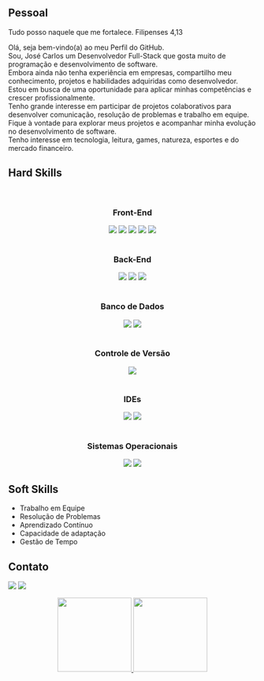 ## Pessoal<br>

Tudo posso naquele que me fortalece. Filipenses 4,13

Olá, seja bem-vindo(a) ao meu Perfil do GitHub.<br>
Sou, José Carlos um Desenvolvedor Full-Stack que gosta muito de programação e desenvolvimento de software.<br>
Embora ainda não tenha experiência em empresas, compartilho meu conhecimento, projetos e habilidades adquiridas como desenvolvedor.<br>
Estou em busca de uma oportunidade para aplicar minhas competências e crescer profissionalmente.<br>
Tenho grande interesse em participar de projetos colaborativos para desenvolver comunicação, resolução de problemas e trabalho em equipe.<br>
Fique à vontade para explorar meus projetos e acompanhar minha evolução no desenvolvimento de software.<br>
Tenho interesse em tecnologia, leitura, games, natureza, esportes e do mercado financeiro.

## Hard Skills

<div align="center"><br>
	<h3>Front-End</h3>
	<img src="https://img.shields.io/badge/html5-%23E34F26?style=for-the-badge&logo=html5&logoColor=%23E34F26&labelColor=white">
	<img src="https://img.shields.io/badge/css3-%231572B6?style=for-the-badge&logo=css3&logoColor=%231572B6&labelColor=white">
	<img src="https://img.shields.io/badge/tailwindcss-%2306B6D4?style=for-the-badge&logo=tailwindcss&logoColor=%2306B6D4&labelColor=white">
	<img src="https://img.shields.io/badge/javascript-%23F7DF1E?style=for-the-badge&logo=javascript&logoColor=%23F7DF1E&labelColor=white">
	<img src="https://img.shields.io/badge/react-%2361DAFB?style=for-the-badge&logo=react&logoColor=%2361DAFB&labelColor=white">
</div>

<div align="center"><br>
	<h3>Back-End</h3>
	<img src="https://img.shields.io/badge/typescript-%233178C6?style=for-the-badge&logo=typescript&logoColor=%233178C6&labelColor=white">
	<img src="https://img.shields.io/badge/node.js-%235FA04E?style=for-the-badge&logo=node.js&logoColor=%235FA04E&labelColor=white">
	<img src="https://img.shields.io/badge/python-%233776AB?style=for-the-badge&logo=python&logoColor=%233776AB&labelColor=white">
</div>

<div align="center"><br>
	<h3>Banco de Dados</h3>
	<img src="https://img.shields.io/badge/mysql-%234479A1?style=for-the-badge&logo=mysql&logoColor=%234479A1&labelColor=white">
	<img src="https://img.shields.io/badge/mongodb-%2347A248?style=for-the-badge&logo=mongodb&logoColor=%2347A248&labelColor=white">
</div>

<div align="center"><br>
	<h3>Controle de Versão</h3>
	<img src="https://img.shields.io/badge/git-%23F05032?style=for-the-badge&logo=git&logoColor=%23F05032&labelColor=white">
</div>

<div align="center"><br>
	<h3>IDEs</h3>
	<img src="https://img.shields.io/badge/Visual_Studio_Code-%230078D4?style=for-the-badge&logoColor=%230078D4&labelColor=white">
	<img src="https://img.shields.io/badge/pycharm-%23000000?style=for-the-badge&logo=pycharm&logoColor=%23000000&labelColor=white">
</div>

<div align="center"><br>
	<h3>Sistemas Operacionais</h3>
	<img src="https://img.shields.io/badge/Microsoft_Windows-%230078D4?style=for-the-badge&logoColor=%230078D4&labelColor=white">
	<img src="https://img.shields.io/badge/linux-%23FCC624?style=for-the-badge&logo=linux&logoColor=%23FCC624&labelColor=white">
</div>

## Soft Skills<br>
- Trabalho em Equipe
- Resolução de Problemas
- Aprendizado Contínuo
- Capacidade de adaptação
- Gestão de Tempo

## Contato<br>

<a href="https://www.linkedin.com/in/jose-carlos-703821254/" target="_blank"><img src="https://img.shields.io/badge/-LinkedIn-%230077B5?style=for-the-badge&logo=linkedin&logoColor=white" target="_blank"></a>
<a href="jcddsj01@outlook.com" target="_blank"><img src="https://img.shields.io/badge/-Email-%23506365?style=for-the-badge&logo=email&logoColor=white" target="_blank"></a>
<br>

<div align="center">
  <a href="https://github.com/jcddsj01">
  <img height="150em" src="https://github-readme-stats.vercel.app/api?username=jcddsj01&show_icons=true&theme=white&include_all_commits=true&count_private=true"/>
  <img height="150em" src="https://github-readme-stats.vercel.app/api/top-langs/?username=jcddsj01&layout=compact&langs_count=7&theme=white"/>
</div>
